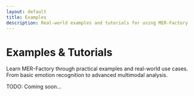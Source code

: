 ```yaml
---
layout: default
title: Examples
description: Real-world examples and tutorials for using MER-Factory
---
```


# Examples & Tutorials

Learn MER-Factory through practical examples and real-world use cases. From basic emotion recognition to advanced multimodal analysis.

TODO: Coming soon...